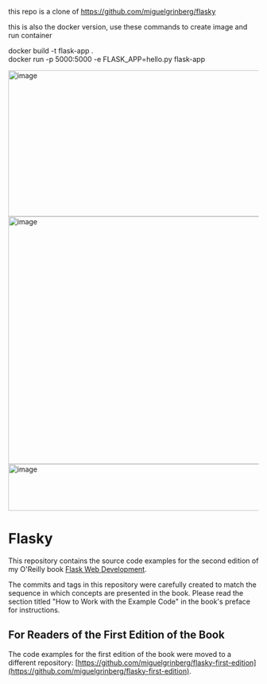 this repo is a clone of
https://github.com/miguelgrinberg/flasky

this is also the docker version, use these commands to create image and run container

docker build -t flask-app .  
docker run -p 5000:5000 -e FLASK_APP=hello.py flask-app

<img width="696" height="294" alt="image" src="https://github.com/user-attachments/assets/c0d08c20-49b7-425f-9364-a0f56148bbee" />
<img width="993" height="498" alt="image" src="https://github.com/user-attachments/assets/fd47d91c-956b-47a1-8274-523ccfc88e40" />
<img width="1000" height="94" alt="image" src="https://github.com/user-attachments/assets/b80cac75-a0fd-4fe3-8039-0fa9a0d8326f" />




Flasky
======

This repository contains the source code examples for the second edition of my O'Reilly book [Flask Web Development](http://www.flaskbook.com).

The commits and tags in this repository were carefully created to match the sequence in which concepts are presented in the book. Please read the section titled "How to Work with the Example Code" in the book's preface for instructions.

For Readers of the First Edition of the Book
--------------------------------------------

The code examples for the first edition of the book were moved to a different repository: [https://github.com/miguelgrinberg/flasky-first-edition](https://github.com/miguelgrinberg/flasky-first-edition).
